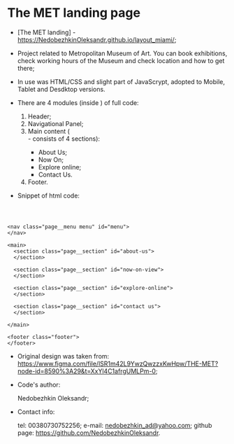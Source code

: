 # The MET landing page 

 - [The MET landing] - https://NedobezhkinOleksandr.github.io/layout_miami/;

 - Project related to Metropolitan Museum of Art. You can book exhibitions, check working hours of the Museum and check location and how to get there; 

 - In use was HTML/CSS and slight part of JavaScrypt, adopted to Mobile, Tablet and Desdktop versions.

 - There are 4 modules (inside <body>) of full code:
   1) Header;
   2) Navigational Panel;
   3) Main content (<main> - consists of 4 sections):
      - About Us;
      - Now On;
      - Explore online;
      - Contact Us.
   4) Footer.

 - Snippet of html code:

  <body class="page page__body">
    <header class="page__section header">
    </header>

    <nav class="page__menu menu" id="menu">
    </nav>

    <main>
      <section class="page__section" id="about-us">
      </section>

      <section class="page__section" id="now-on-view">
      </section>

      <section class="page__section" id="explore-online">
      </section>

      <section class="page__section" id="contact us">
      </section>

    </main>

    <footer class="footer">
    </footer>
  </body>

 - Original design was taken from: https://www.figma.com/file/lSR1m42L9YwzQwzzxKwHpw/THE-MET?node-id=8590%3A29&t=XxYl4C1afrgUMLPm-0;

 - Code's author:

    Nedobezhkin Oleksandr;

 - Contact info:

   tel: 00380730752256;
   e-mail: nedobezhkin_ad@yahoo.com;
   github page: https://github.com/NedobezhkinOleksandr.
